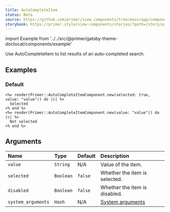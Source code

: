 ```yaml
---
title: AutoCompleteItem
status: Beta
source: https://github.com/primer/view_components/tree/main/app/components/primer/auto_complete_item_component.rb
storybook: https://primer.style/view-components/stories/?path=/story/primer-auto-complete-item-component
---
```


import Example from '../../src/@primer/gatsby-theme-doctocat/components/example'

<!-- Warning: AUTO-GENERATED file, do not edit. Add code comments to your Ruby instead <3 -->

Use AutoCompleteItem to list results of an auto-completed search.

## Examples

### Default

<Example src="<li role='option' data-autocomplete-value='value' aria-selected='true' class='autocomplete-item '>  Selected</li><li role='option' data-autocomplete-value='value' class='autocomplete-item '>  Not selected</li>" />

```erb
<%= render(Primer::AutoCompleteItemComponent.new(selected: true, value: "value")) do |c| %>
  Selected
<% end %>
<%= render(Primer::AutoCompleteItemComponent.new(value: "value")) do |c| %>
  Not selected
<% end %>
```

## Arguments

| Name | Type | Default | Description |
| :- | :- | :- | :- |
| `value` | `String` | N/A | Value of the item. |
| `selected` | `Boolean` | `false` | Whether the item is selected. |
| `disabled` | `Boolean` | `false` | Whether the item is disabled. |
| `system_arguments` | `Hash` | N/A | [System arguments](/system-arguments) |
